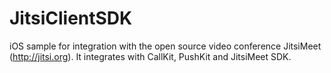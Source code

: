 # JitsiClientSDK

iOS sample for integration with the open source video conference JitsiMeet (http://jitsi.org). It integrates with CallKit, PushKit and JitsiMeet SDK.
